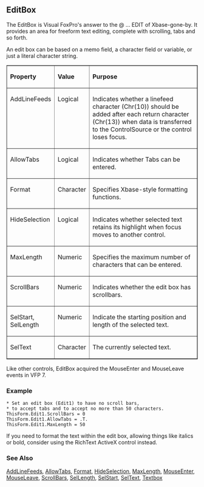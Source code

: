 ## EditBox

The EditBox is Visual FoxPro's answer to the @ ... EDIT of Xbase-gone-by. It provides an area for freeform text editing, complete with scrolling, tabs and so forth.

An edit box can be based on a memo field, a character field or variable, or just a literal character string.

<table border cellspacing=0 cellpadding=0 width=100%>
<tr>
  <td width=25% valign=top>
  <p><b>Property</b></p>
  </td>
  <td width=14% valign=top>
  <p><b>Value</b></p>
  </td>
  <td width=61% valign=top>
  <p><b>Purpose</b></p>
  </td>
 </tr>
<tr>
  <td width=25% valign=top>
  <p>AddLineFeeds</p>
  </td>
  <td width=14% valign=top>
  <p>Logical</p>
  </td>
  <td width=61% valign=top>
  <p>Indicates whether a linefeed character (Chr(10)) should be added after each return character (Chr(13)) when data is transferred to the ControlSource or the control loses focus.</p>
  </td>
 </tr>
<tr>
  <td width=25% valign=top>
  <p>AllowTabs</p>
  </td>
  <td width=14% valign=top>
  <p>Logical</p>
  </td>
  <td width=61% valign=top>
  <p>Indicates whether Tabs can be entered.</p>
  </td>
 </tr>
<tr>
  <td width=25% valign=top>
  <p>Format</p>
  </td>
  <td width=14% valign=top>
  <p>Character</p>
  </td>
  <td width=61% valign=top>
  <p>Specifies Xbase-style formatting functions.</p>
  </td>
 </tr>
<tr>
  <td width=25% valign=top>
  <p>HideSelection</p>
  </td>
  <td width=14% valign=top>
  <p>Logical</p>
  </td>
  <td width=61% valign=top>
  <p>Indicates whether selected text retains its highlight when focus moves to another control.</p>
  </td>
 </tr>
<tr>
  <td width=25% valign=top>
  <p>MaxLength</p>
  </td>
  <td width=14% valign=top>
  <p>Numeric</p>
  </td>
  <td width=61% valign=top>
  <p>Specifies the maximum number of characters that can be entered.</p>
  </td>
 </tr>
<tr>
  <td width=25% valign=top>
  <p>ScrollBars</p>
  </td>
  <td width=14% valign=top>
  <p>Numeric</p>
  </td>
  <td width=61% valign=top>
  <p>Indicates whether the edit box has scrollbars.</p>
  </td>
 </tr>
<tr>
  <td width=25% valign=top>
  <p>SelStart, SelLength</p>
  </td>
  <td width=14% valign=top>
  <p>Numeric</p>
  </td>
  <td width=61% valign=top>
  <p>Indicate the starting position and length of the selected text.</p>
  </td>
 </tr>
<tr>
  <td width=25% valign=top>
  <p>SelText</p>
  </td>
  <td width=14% valign=top>
  <p>Character</p>
  </td>
  <td width=61% valign=top>
  <p>The currently selected text.</p>
  </td>
 </tr>
</table>

Like other controls, EditBox acquired the MouseEnter and MouseLeave events in VFP 7.

### Example

```foxpro
* Set an edit box (Edit1) to have no scroll bars,
* to accept tabs and to accept no more than 50 characters.
ThisForm.Edit1.ScrollBars = 0
ThisForm.Edit1.AllowTabs = .T.
ThisForm.Edit1.MaxLength = 50
```

If you need to format the text within the edit box, allowing things like italics or bold, consider using the RichText ActiveX control instead.

### See Also

[AddLineFeeds](s4g832.md), [AllowTabs](s4g476.md), [Format](s4g312.md), [HideSelection](s4g506.md), [MaxLength](s4g558.md), [MouseEnter](s4g869.md), [MouseLeave](s4g869.md), [ScrollBars](s4g533.md), [SelLength](s4g391.md), [SelStart](s4g391.md), [SelText](s4g391.md), [Textbox](s4g548.md)